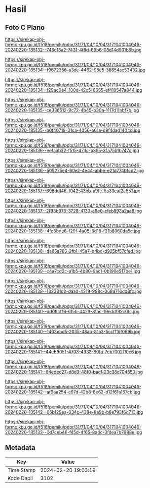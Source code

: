 # Hasil

## Foto C Plano

https://sirekap-obj-formc.kpu.go.id/f518/pemilu/pdpr/31/71/04/10/04/3171041004046-20240220-185132--746c18a2-7431-4f8d-89b6-08d14d931b6b.jpg

https://sirekap-obj-formc.kpu.go.id/f518/pemilu/pdpr/31/71/04/10/04/3171041004046-20240220-185134--f9672356-a3de-4462-95e5-38654ac53432.jpg

https://sirekap-obj-formc.kpu.go.id/f518/pemilu/pdpr/31/71/04/10/04/3171041004046-20240220-185134--f29ac0e4-100d-42c5-8655-ef410547a844.jpg

https://sirekap-obj-formc.kpu.go.id/f518/pemilu/pdpr/31/71/04/10/04/3171041004046-20240220-185135--ce336512-9c72-4b45-b30a-1117d11abf7b.jpg

https://sirekap-obj-formc.kpu.go.id/f518/pemilu/pdpr/31/71/04/10/04/3171041004046-20240220-185135--b0f40719-31ca-4056-a61a-d9f4dad1404d.jpg

https://sirekap-obj-formc.kpu.go.id/f518/pemilu/pdpr/31/71/04/10/04/3171041004046-20240220-185136--ee1aab32-f515-47dc-a395-31a75b1b747d.jpg

https://sirekap-obj-formc.kpu.go.id/f518/pemilu/pdpr/31/71/04/10/04/3171041004046-20240220-185136--505275e4-60e2-4e44-abbe-e21d774b1cd2.jpg

https://sirekap-obj-formc.kpu.go.id/f518/pemilu/pdpr/31/71/04/10/04/3171041004046-20240220-185137--698ddf46-f042-43eb-a9fc-5a33eaf2c551.jpg

https://sirekap-obj-formc.kpu.go.id/f518/pemilu/pdpr/31/71/04/10/04/3171041004046-20240220-185137--2f93b976-3728-4133-a8e0-cfeb893a2aa8.jpg

https://sirekap-obj-formc.kpu.go.id/f518/pemilu/pdpr/31/71/04/10/04/3171041004046-20240220-185138--4fd5bde6-f29f-4a05-8d18-f31b8060da5c.jpg

https://sirekap-obj-formc.kpu.go.id/f518/pemilu/pdpr/31/71/04/10/04/3171041004046-20240220-185138--da85a786-2fb1-45e7-b4bd-d925bf57cfed.jpg

https://sirekap-obj-formc.kpu.go.id/f518/pemilu/pdpr/31/71/04/10/04/3171041004046-20240220-185139--c4a7cd3c-a1b5-4b80-9ac1-0b190e517be1.jpg

https://sirekap-obj-formc.kpu.go.id/f518/pemilu/pdpr/31/71/04/10/04/3171041004046-20240220-185139--183331d2-daa0-4219-998c-368d716dd8fc.jpg

https://sirekap-obj-formc.kpu.go.id/f518/pemilu/pdpr/31/71/04/10/04/3171041004046-20240220-185140--dd09cf16-6f5b-4429-8fac-16edd192c0fc.jpg

https://sirekap-obj-formc.kpu.go.id/f518/pemilu/pdpr/31/71/04/10/04/3171041004046-20240220-185140--1403ebd5-2035-48ab-81a3-5ccff16f069b.jpg

https://sirekap-obj-formc.kpu.go.id/f518/pemilu/pdpr/31/71/04/10/04/3171041004046-20240220-185141--44e69051-4703-4933-80fa-7eb7002f10c6.jpg

https://sirekap-obj-formc.kpu.go.id/f518/pemilu/pdpr/31/71/04/10/04/3171041004046-20240220-185141--64eded27-d8d3-48f0-bacf-23c38c704550.jpg

https://sirekap-obj-formc.kpu.go.id/f518/pemilu/pdpr/31/71/04/10/04/3171041004046-20240220-185142--af9aa254-e97d-42b8-8e63-d12f61a157cb.jpg

https://sirekap-obj-formc.kpu.go.id/f518/pemilu/pdpr/31/71/04/10/04/3171041004046-20240220-185142--65b129ea-034c-438e-8a9b-b8e793f6d713.jpg

https://sirekap-obj-formc.kpu.go.id/f518/pemilu/pdpr/31/71/04/10/04/3171041004046-20240220-185133--0d7ceb46-f45d-4f65-8a4c-3fdea7b7988e.jpg


## Metadata

| Key        | Value               |
| ---------- | ------------------- |
| Time Stamp | 2024-02-20 19:03:19 |
| Kode Dapil | 3102                |



